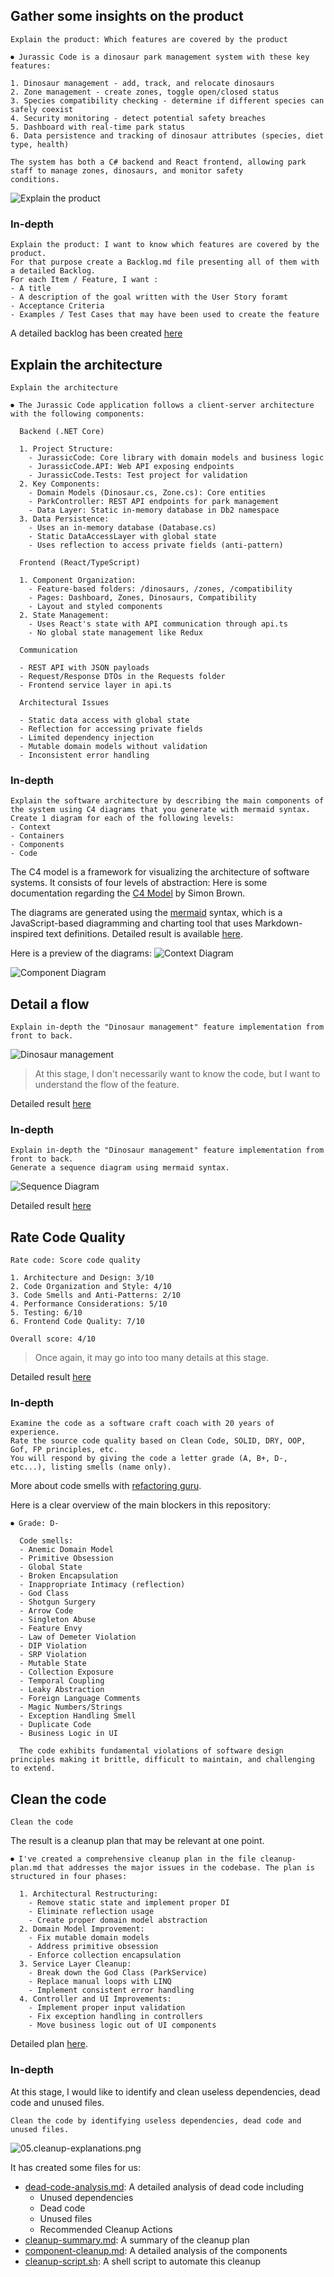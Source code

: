 ## Gather some insights on the product
```prompt
Explain the product: Which features are covered by the product
```

```result
⏺ Jurassic Code is a dinosaur park management system with these key features:

1. Dinosaur management - add, track, and relocate dinosaurs
2. Zone management - create zones, toggle open/closed status
3. Species compatibility checking - determine if different species can safely coexist
4. Security monitoring - detect potential safety breaches
5. Dashboard with real-time park status
6. Data persistence and tracking of dinosaur attributes (species, diet type, health)

The system has both a C# backend and React frontend, allowing park staff to manage zones, dinosaurs, and monitor safety
conditions.
```

![Explain the product](img/01.explain-product.png)

### In-depth
```prompt
Explain the product: I want to know which features are covered by the product.
For that purpose create a Backlog.md file presenting all of them with a detailed Backlog.
For each Item / Feature, I want :
- A title
- A description of the goal written with the User Story foramt
- Acceptance Criteria
- Examples / Test Cases that may have been used to create the feature 
```

A detailed backlog has been created [here](01.backlog.md)

## Explain the architecture
```prompt
Explain the architecture
```

```result
⏺ The Jurassic Code application follows a client-server architecture with the following components:

  Backend (.NET Core)

  1. Project Structure:
    - JurassicCode: Core library with domain models and business logic
    - JurassicCode.API: Web API exposing endpoints
    - JurassicCode.Tests: Test project for validation
  2. Key Components:
    - Domain Models (Dinosaur.cs, Zone.cs): Core entities
    - ParkController: REST API endpoints for park management
    - Data Layer: Static in-memory database in Db2 namespace
  3. Data Persistence:
    - Uses an in-memory database (Database.cs)
    - Static DataAccessLayer with global state
    - Uses reflection to access private fields (anti-pattern)

  Frontend (React/TypeScript)

  1. Component Organization:
    - Feature-based folders: /dinosaurs, /zones, /compatibility
    - Pages: Dashboard, Zones, Dinosaurs, Compatibility
    - Layout and styled components
  2. State Management:
    - Uses React's state with API communication through api.ts
    - No global state management like Redux

  Communication

  - REST API with JSON payloads
  - Request/Response DTOs in the Requests folder
  - Frontend service layer in api.ts

  Architectural Issues

  - Static data access with global state
  - Reflection for accessing private fields
  - Limited dependency injection
  - Mutable domain models without validation
  - Inconsistent error handling
```

### In-depth
```prompt
Explain the software architecture by describing the main components of the system using C4 diagrams that you generate with mermaid syntax.
Create 1 diagram for each of the following levels:
- Context
- Containers
- Components
- Code
```

The C4 model is a framework for visualizing the architecture of software systems. It consists of four levels of abstraction:
Here is some documentation regarding the [C4 Model](https://c4model.com/) by Simon Brown.

The diagrams are generated using the [mermaid](https://mermaid-js.github.io/mermaid/#/) syntax, which is a JavaScript-based diagramming and charting tool that uses Markdown-inspired text definitions.
Detailed result is available [here](02.C4.md).

Here is a preview of the diagrams:
![Context Diagram](img/02.container-diagram.png)

![Component Diagram](img/02.component-diagram.png)

## Detail a flow
```prompt
Explain in-depth the "Dinosaur management" feature implementation from front to back.
```

![Dinosaur management](img/03.dinosaur-management.png)

> At this stage, I don't necessarily want to know the code, but I want to understand the flow of the feature.

Detailed result [here](03.dinosaur-management.md)

### In-depth
```prompt
Explain in-depth the "Dinosaur management" feature implementation from front to back.
Generate a sequence diagram using mermaid syntax.
```

![Sequence Diagram](img/03.add-dinosaur-sequence-diagram.png)

Detailed result [here](03.dinosaur-sequence.md)

## Rate Code Quality
```prompt
Rate code: Score code quality
```

```result
1. Architecture and Design: 3/10
2. Code Organization and Style: 4/10
3. Code Smells and Anti-Patterns: 2/10
4. Performance Considerations: 5/10
5. Testing: 6/10
6. Frontend Code Quality: 7/10

Overall score: 4/10
```

> Once again, it may go into too many details at this stage.

Detailed result [here](04.code-quality.md)

### In-depth
```prompt
Examine the code as a software craft coach with 20 years of experience. 
Rate the source code quality based on Clean Code, SOLID, DRY, OOP, Gof, FP principles, etc.
You will respond by giving the code a letter grade (A, B+, D-, etc...), listing smells (name only).
```

More about code smells with [refactoring guru](https://refactoring.guru/fr/refactoring/smells).

Here is a clear overview of the main blockers in this repository:

```result
⏺ Grade: D-

  Code smells:
  - Anemic Domain Model
  - Primitive Obsession
  - Global State
  - Broken Encapsulation
  - Inappropriate Intimacy (reflection)
  - God Class
  - Shotgun Surgery
  - Arrow Code
  - Singleton Abuse
  - Feature Envy
  - Law of Demeter Violation
  - DIP Violation
  - SRP Violation
  - Mutable State
  - Collection Exposure
  - Temporal Coupling
  - Leaky Abstraction
  - Foreign Language Comments
  - Magic Numbers/Strings
  - Exception Handling Smell
  - Duplicate Code
  - Business Logic in UI

  The code exhibits fundamental violations of software design principles making it brittle, difficult to maintain, and challenging to extend.
```

## Clean the code
```prompt
Clean the code
```

The result is a cleanup plan that may be relevant at one point.

```result
⏺ I've created a comprehensive cleanup plan in the file cleanup-plan.md that addresses the major issues in the codebase. The plan is structured in four phases:

  1. Architectural Restructuring:
    - Remove static state and implement proper DI
    - Eliminate reflection usage
    - Create proper domain model abstraction
  2. Domain Model Improvement:
    - Fix mutable domain models
    - Address primitive obsession
    - Enforce collection encapsulation
  3. Service Layer Cleanup:
    - Break down the God Class (ParkService)
    - Replace manual loops with LINQ
    - Implement consistent error handling
  4. Controller and UI Improvements:
    - Implement proper input validation
    - Fix exception handling in controllers
    - Move business logic out of UI components
```

Detailed plan [here](05.cleanup-plan.md).

### In-depth
At this stage, I would like to identify and clean useless dependencies, dead code and unused files.

```prompt
Clean the code by identifying useless dependencies, dead code and unused files.
```

![05.cleanup-explanations.png](img/05.cleanup-explanations.png)

It has created some files for us:
- [dead-code-analysis.md](cleanup/dead-code-analysis.md): A detailed analysis of dead code including
  - Unused dependencies
  - Dead code
  - Unused files
  - Recommended Cleanup Actions
- [cleanup-summary.md](cleanup/cleanup-summary.md): A summary of the cleanup plan
- [component-cleanup.md](cleanup/component-cleanup.md): A detailed analysis of the components
- [cleanup-script.sh](cleanup/cleanup-script.sh): A shell script to automate this cleanup